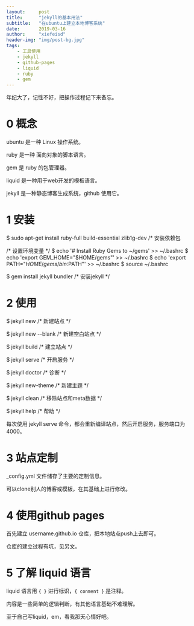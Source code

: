 ```yaml
---
layout:     post
title:      "jekyll的基本用法"
subtitle:   "在ubuntu上建立本地博客系统"
date:       2019-03-16
author:     "xiefeisd"
header-img: "img/post-bg.jpg"
tags:
    - 工具使用
    - jekyll
    - github-pages
    - liquid
    - ruby
    - gem
---
```


年纪大了，记性不好，把操作过程记下来备忘。

# 0 概念

ubuntu 是一种 Linux 操作系统。

ruby 是一种 面向对象的脚本语言。

gem 是 ruby 的包管理器。

liquid 是一种用于web开发的模板语言。

jekyll 是一种静态博客生成系统，github 使用它。

# 1 安装

$ sudo apt-get install ruby-full build-essential zlib1g-dev /* 安装依赖包

/* 设置环境变量 */
$ echo '# Install Ruby Gems to ~/gems' >> ~/.bashrc
$ echo 'export GEM_HOME="$HOME/gems"' >> ~/.bashrc
$ echo 'export PATH="$HOME/gems/bin:$PATH"' >> ~/.bashrc
$ source ~/.bashrc

$ gem install jekyll bundler /* 安装jekyll */

# 2 使用

$ jekyll new /* 新建站点 */

$ jekyll new --blank /* 新建空白站点 */

$ jekyll build /* 建立站点 */

$ jekyll serve /* 开启服务 */

$ jekyll doctor /* 诊断 */

$ jekyll new-theme /* 新建主题 */

$ jekyll clean /* 移除站点和meta数据 */

$ jekyll help /* 帮助 */

每次使用 jekyll serve 命令，都会重新编译站点，然后开启服务，服务端口为4000。

# 3 站点定制

_config.yml 文件储存了主要的定制信息。

可以clone别人的博客或模板，在其基础上进行修改。

# 4 使用github pages

首先建立 username.github.io 仓库，把本地站点push上去即可。

仓库的建立过程有坑，见另文。

# 5 了解 liquid 语言

liquid 语言用 `{ }` 进行标识，`{ conment }` 是注释。

内容是一些简单的逻辑判断，有其他语言基础不难理解。

至于自己写liquid，em，看我那天心情好吧。